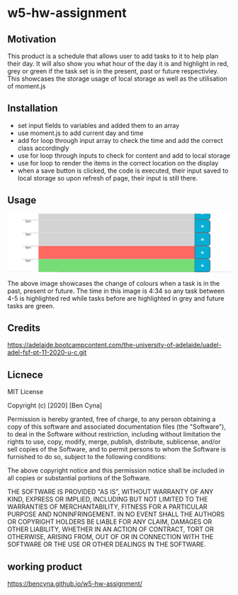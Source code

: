 # w5-hw-assignment

## Motivation 
This product is a schedule that allows user to add tasks to it to help plan their day. It will also show you what hour of the day it is and highlight in red, grey or green if the task set is in the present, past or future respectivley. This showcases the storage usage of local storage as well as the utilisation of moment.js

## Installation
- set input fields to variables and added them to an array
- use moment.js to add current day and time
- add for loop through input array to check the time and add the correct class accordingly
- use for loop through inputs to check for content and add to local storage
- use for loop to render the items in the correct location on the display
- when a save button is clicked, the code is executed, their input saved to local storage so upon refresh of page, their input is still there.


## Usage
![Image of code for if the timer reaches 0](./assets/screenshot1.jpg)

The above image showcases the change of colours when  a task is in the past, present or future. The time in this image is 4:34 so any task between 4-5 is highlighted red while tasks before are highlighted in grey and future tasks are green. 

## Credits
https://adelaide.bootcampcontent.com/the-university-of-adelaide/uadel-adel-fsf-pt-11-2020-u-c.git

## Licnece 
MIT License

Copyright (c) [2020] [Ben Cyna]

Permission is hereby granted, free of charge, to any person obtaining a copy
of this software and associated documentation files (the "Software"), to deal
in the Software without restriction, including without limitation the rights
to use, copy, modify, merge, publish, distribute, sublicense, and/or sell
copies of the Software, and to permit persons to whom the Software is
furnished to do so, subject to the following conditions:

The above copyright notice and this permission notice shall be included in all
copies or substantial portions of the Software.

THE SOFTWARE IS PROVIDED "AS IS", WITHOUT WARRANTY OF ANY KIND, EXPRESS OR
IMPLIED, INCLUDING BUT NOT LIMITED TO THE WARRANTIES OF MERCHANTABILITY,
FITNESS FOR A PARTICULAR PURPOSE AND NONINFRINGEMENT. IN NO EVENT SHALL THE
AUTHORS OR COPYRIGHT HOLDERS BE LIABLE FOR ANY CLAIM, DAMAGES OR OTHER
LIABILITY, WHETHER IN AN ACTION OF CONTRACT, TORT OR OTHERWISE, ARISING FROM,
OUT OF OR IN CONNECTION WITH THE SOFTWARE OR THE USE OR OTHER DEALINGS IN THE
SOFTWARE.

## working product 
https://bencyna.github.io/w5-hw-assignment/